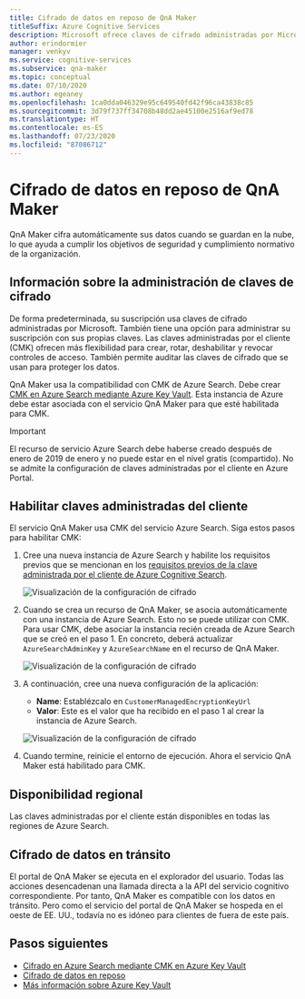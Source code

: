 ```yaml
---
title: Cifrado de datos en reposo de QnA Maker
titleSuffix: Azure Cognitive Services
description: Microsoft ofrece claves de cifrado administradas por Microsoft y también le permite administrar las suscripciones de Cognitive Services con sus propias claves, llamadas claves administradas por el cliente (CMK). En este artículo se trata el cifrado de datos en reposo de QnA Maker y cómo habilitar y administrar las CMK.
author: erindormier
manager: venkyv
ms.service: cognitive-services
ms.subservice: qna-maker
ms.topic: conceptual
ms.date: 07/10/2020
ms.author: egeaney
ms.openlocfilehash: 1ca0dda046329e95c649540fd42f96ca43838c85
ms.sourcegitcommit: 3d79f737ff34708b48dd2ae45100e2516af9ed78
ms.translationtype: HT
ms.contentlocale: es-ES
ms.lasthandoff: 07/23/2020
ms.locfileid: "87086712"
---
```

# <a name="qna-maker-encryption-of-data-at-rest"></a>Cifrado de datos en reposo de QnA Maker

QnA Maker cifra automáticamente sus datos cuando se guardan en la nube, lo que ayuda a cumplir los objetivos de seguridad y cumplimiento normativo de la organización.

## <a name="about-encryption-key-management"></a>Información sobre la administración de claves de cifrado

De forma predeterminada, su suscripción usa claves de cifrado administradas por Microsoft. También tiene una opción para administrar su suscripción con sus propias claves. Las claves administradas por el cliente (CMK) ofrecen más flexibilidad para crear, rotar, deshabilitar y revocar controles de acceso. También permite auditar las claves de cifrado que se usan para proteger los datos.

QnA Maker usa la compatibilidad con CMK de Azure Search. Debe crear [CMK en Azure Search mediante Azure Key Vault](https://docs.microsoft.com/azure/search/search-security-manage-encryption-keys). Esta instancia de Azure debe estar asociada con el servicio QnA Maker para que esté habilitada para CMK.

> [!IMPORTANT]
> El recurso de servicio Azure Search debe haberse creado después de enero de 2019 de enero y no puede estar en el nivel gratis (compartido). No se admite la configuración de claves administradas por el cliente en Azure Portal.

## <a name="enable-customer-managed-keys"></a>Habilitar claves administradas del cliente

El servicio QnA Maker usa CMK del servicio Azure Search. Siga estos pasos para habilitar CMK:

1. Cree una nueva instancia de Azure Search y habilite los requisitos previos que se mencionan en los [requisitos previos de la clave administrada por el cliente de Azure Cognitive Search](https://docs.microsoft.com/azure/search/search-security-manage-encryption-keys#prerequisites).

   ![Visualización de la configuración de cifrado](../media/cognitive-services-encryption/qna-encryption-1.png)

2. Cuando se crea un recurso de QnA Maker, se asocia automáticamente con una instancia de Azure Search. Esto no se puede utilizar con CMK. Para usar CMK, debe asociar la instancia recién creada de Azure Search que se creó en el paso 1. En concreto, deberá actualizar `AzureSearchAdminKey` y `AzureSearchName` en el recurso de QnA Maker.

   ![Visualización de la configuración de cifrado](../media/cognitive-services-encryption/qna-encryption-2.png)

3. A continuación, cree una nueva configuración de la aplicación:
   * **Name**: Establézcalo en `CustomerManagedEncryptionKeyUrl`
   * **Valor**: Este es el valor que ha recibido en el paso 1 al crear la instancia de Azure Search.

   ![Visualización de la configuración de cifrado](../media/cognitive-services-encryption/qna-encryption-3.png)

4. Cuando termine, reinicie el entorno de ejecución. Ahora el servicio QnA Maker está habilitado para CMK.

## <a name="regional-availability"></a>Disponibilidad regional

Las claves administradas por el cliente están disponibles en todas las regiones de Azure Search.

## <a name="encryption-of-data-in-transit"></a>Cifrado de datos en tránsito

El portal de QnA Maker se ejecuta en el explorador del usuario. Todas las acciones desencadenan una llamada directa a la API del servicio cognitivo correspondiente. Por tanto, QnA Maker es compatible con los datos en tránsito.
Pero como el servicio del portal de QnA Maker se hospeda en el oeste de EE. UU., todavía no es idóneo para clientes de fuera de este país. 

## <a name="next-steps"></a>Pasos siguientes

* [Cifrado en Azure Search mediante CMK en Azure Key Vault](https://docs.microsoft.com/azure/search/search-security-manage-encryption-keys)
* [Cifrado de datos en reposo](https://docs.microsoft.com/azure/security/fundamentals/encryption-atrest)
* [Más información sobre Azure Key Vault](https://docs.microsoft.com/azure/key-vault/key-vault-overview)